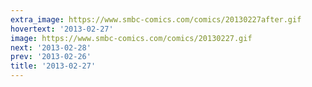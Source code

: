 ```yaml
---
extra_image: https://www.smbc-comics.com/comics/20130227after.gif
hovertext: '2013-02-27'
image: https://www.smbc-comics.com/comics/20130227.gif
next: '2013-02-28'
prev: '2013-02-26'
title: '2013-02-27'
---
```

